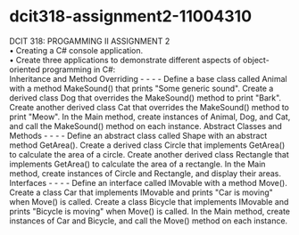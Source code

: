 # dcit318-assignment2-11004310

DCIT 318: PROGAMMING II ASSIGNMENT 2  
• Creating a C# console application.  
• Create three applications to demonstrate different aspects of object-oriented 
programming in C#:  
Inheritance and Method Overriding - - - - 
Define a base class called Animal with a method MakeSound() that prints 
"Some generic sound". 
Create a derived class Dog that overrides the MakeSound() method to print 
"Bark". 
Create another derived class Cat that overrides the MakeSound() method to print 
"Meow". 
In the Main method, create instances of Animal, Dog, and Cat, and call the 
MakeSound() method on each instance. 
Abstract Classes and Methods  - - - - 
Define an abstract class called Shape with an abstract method GetArea(). 
Create a derived class Circle that implements GetArea() to calculate the area of a 
circle. 
Create another derived class Rectangle that implements GetArea() to calculate the 
area of a rectangle. 
In the Main method, create instances of Circle and Rectangle, and display their 
areas.  
Interfaces  - - - - 
Define an interface called IMovable with a method Move(). 
Create a class Car that implements IMovable and prints "Car is moving" when 
Move() is called. 
Create a class Bicycle that implements IMovable and prints "Bicycle is moving" 
when Move() is called. 
In the Main method, create instances of Car and Bicycle, and call the Move() 
method on each instance. 

